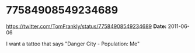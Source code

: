 # 77584908549234689
https://twitter.com/TomFrankly/status/77584908549234689
**Date:** 2011-06-06

I want a tattoo that says "Danger City - Population: Me"
